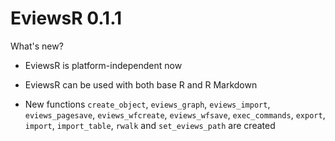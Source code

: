 # EviewsR 0.1.1


What's new?

* EviewsR is platform-independent now

* EviewsR can be used with both base R and R Markdown

* New functions `create_object`, `eviews_graph`, `eviews_import`, `eviews_pagesave`, `eviews_wfcreate`, `eviews_wfsave`, `exec_commands`, `export`, `import`, `import_table`, `rwalk` and `set_eviews_path` are created



